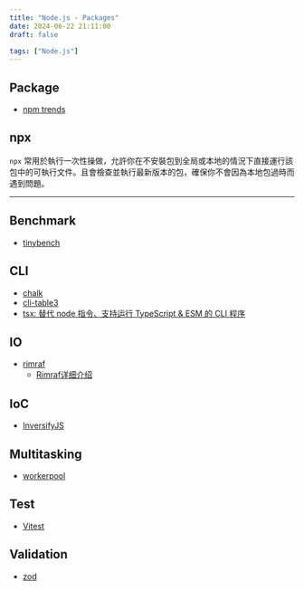 ```yaml
---
title: "Node.js - Packages"
date: 2024-06-22 21:11:00
draft: false

tags: ["Node.js"]
---
```


## Package
- [npm trends](https://npmtrends.com/)

## npx
`npx` 常用於執行一次性操做，允許你在不安裝包到全局或本地的情況下直接運行該包中的可執行文件。且會檢查並執行最新版本的包，確保你不會因為本地包過時而遇到問題。

---

## Benchmark 
- [tinybench](https://github.com/tinylibs/tinybench)

## CLI
- [chalk](https://github.com/chalk/chalk)
- [cli-table3](https://github.com/cli-table/cli-table3)
- [tsx: 替代 node 指令、支持运行 TypeScript & ESM 的 CLI 程序](https://www.bilibili.com/read/cv27094154/)

## IO
- [rimraf](https://github.com/isaacs/rimraf)
  - [Rimraf详细介绍](https://blog.csdn.net/imdeity/article/details/137772287)

## IoC
- [InversifyJS](https://github.com/inversify/InversifyJS)

## Multitasking
- [workerpool](https://github.com/josdejong/workerpool)

## Test
- [Vitest](https://vitest.dev/)

## Validation 
- [zod](https://github.com/colinhacks/zod)

<!-- ## Other
- [console-table-printer](https://www.npmjs.com/package/console-table-printer) -->
